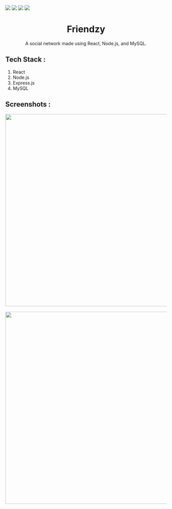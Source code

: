 ![](https://img.shields.io/badge/Project-Friendzy-yellow.svg)
![](https://img.shields.io/badge/Tools-REACT,_Node.js,_MySQL-skyblue.svg)
![](https://img.shields.io/badge/Level-Advance-red.svg)
![](https://img.shields.io/badge/Status-Complete-green.svg) 

<h1 align="center">Friendzy</h1>
<p align="center">A social network made using React, Node.js, and MySQL.</p>

<h2> Tech Stack : </h2>
<ol>
  <li>React</li>
  <li>Node.js</li>
  <li>Express.js</li>
  <li>MySQL</li>
</ol>

<h2> Screenshots : </h2>

<p align = "center">
  <img src="https://i.postimg.cc/6qQBKgfx/Picture2.png" width="600px"/>
  <br>
  <br>
  <img src="https://i.postimg.cc/261pHnnt/Picture1.png" width="600px"/>
</p>

